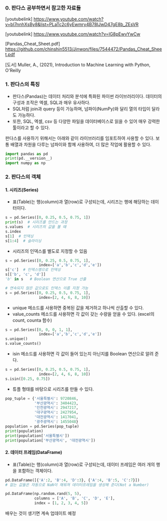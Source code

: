 ### 0. 판다스 공부하면서 참고한 자료들 

[youtubelink] https://www.youtube.com/watch?v=bI7nnhXsBy8&list=PLaTc2c6yEwmry4B78IJwD47gE8b_ZEsVR

[youtubelink] https://www.youtube.com/watch?v=lG8pEwvYwCw 

[Pandas_Cheat_Sheet.pdf] https://github.com/chinshin5513/Jinwon/files/7544472/Pandas_Cheat_Sheet.pdf

[도서] Muller, A., (2021), Introduction to Machine Learning with Python, O'Reilly


### 1. 판다스의 특징
* 판다스(Pandas)는 데이터 처리와 분석에 특화된 파이썬 라이브러리이다. 데이터의 구성과 조작은 엑셀, SQL과 매우 유사하다.
* SQL처럼 join과 query 등이 가능하며, 넘파이(NumPy)와 달리 열의 타입이 달라도 가능하다.
* 또한, SQL, 엑셀, csv 등 다양한 파일을 데이터베이스로 읽을 수 있어 매우 강력한 툴이라고 할 수 있다.

판다스를 사용하기 위해서는 아래와 같이 라이브러리를 임포트하여 사용할 수 있다.
보통 배열과 차원을 다루는 넘파이와 함께 사용하여, 더 많은 작업에 활용할 수 있다.
```python
import pandas as pd
print(pd.__version__)
import numpy as np
```

### 2. 판다스의 객체
#### 1. 시리즈(Series)
* 표(Table)는 행(column)과 열(row)로 구성되는데, 시리즈는 행에 해당하는 데이터이다.

```Python
s = pd.Series([0, 0.25, 0.5, 0.75, 1])
print(s)  # 시리즈를 만드는 과정
s.values  # 시리즈의 값을 볼 때
s.index  
s[1]  # 인덱싱
s[1:4]  # 슬라이싱
```

* 시리즈의 인덱스를 별도로 지정할 수 있음
```Python
s = pd.Series([0, 0.25, 0.5, 0.75, 1],
               index=['a','b','c','d','e'])
s['c']  # 인덱스명으로 인덱싱
s[['b', 'c', 'd']]
'b' in s   # Boolean 연산으로 True 산출

# 연속되지 않은 값으로도 인덱스 이름 지정 가능
s = pd.Series([0, 0.25, 0.5, 0.75, 1],
               index=[2, 4, 6, 8, 10])
```

* unique 메소드를 사용하면 중복된 값을 제거하고 하나씩 산출할 수 있다.
* value_counts 메소드를 사용하면 각 값이 갖는 수량을 얻을 수 있다. (excel의 count, counta 함수)
```Python
s = pd.Series([0, 0, 0, 1, 1],
               index=['a','b','c','d','e'])
s.unique()
s.value_counts()
```

* isin 메소드를 사용하면 각 값이 들어 있는지 아닌지를 Boolean 연산으로 알려 준다.
```Python
s = pd.Series([0, 0.25, 0.5, 0.75, 1],
               index=[2, 4, 6, 8, 10])
s.isin([0.25, 0.75])
```     

* 튜플 형태를 바탕으로 시리즈를 만들 수 있다.
```Python
pop_tuple = {'서울특별시': 9720846,
             '부산광역시': 3404423,
             '인천광역시': 2947217,
             '대구광역시': 2427954,
             '대전광역시': 1417041,
             '광주광역시': 1455048}
population = pd.Series(pop_tuple)
print(population)
print(population['서울특별시'])
print(population['부산광역시', '대전광역시'])
```

#### 2. 데이터 프레임(DataFrame)
* 표(Table)는 행(column)과 열(row)로 구성되는데, 데이터 프레임은 여러 개의 행을 포함하는 객체이다.

```Python
pd.DataFrame([{'A':2, 'B':4, 'D':3}, {'A':4, 'B':5, 'C':7}])
# 없는 값들은 자동으로 NaN이 채워져 데이터프레임을 생성해 준다(Not a Number)

pd.DataFrame(np.random.rand(5, 5),
             columns = ['A', 'B', 'C', 'D', 'E'],
             index = [1, 2, 3, 4, 5])
```






























배우는 것이 생기면 계속 업데이트 예정
